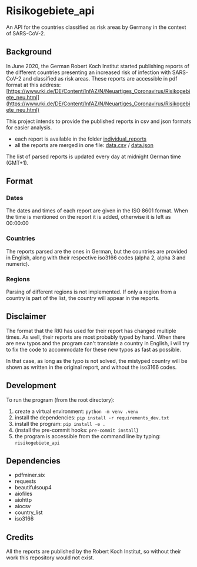 # Risikogebiete_api

An API for the countries classified as risk areas by Germany in the context of SARS-CoV-2.


## Background

In June 2020, the German Robert Koch Institut started publishing reports of the different countries presenting an increased risk of infection with SARS-CoV-2 and classified as risk areas. These reports are accessible in pdf format at this address: [https://www.rki.de/DE/Content/InfAZ/N/Neuartiges_Coronavirus/Risikogebiete_neu.html](https://www.rki.de/DE/Content/InfAZ/N/Neuartiges_Coronavirus/Risikogebiete_neu.html)

This project intends to provide the published reports in csv and json formats for easier analysis.
- each report is available in the folder [individual_reports](./individual_reports)
- all the reports are merged in one file: [data.csv](./data.csv) / [data.json](./data.json)

The list of parsed reports is updated every day at midnight German time (GMT+1).


## Format
### Dates
The dates and times of each report are given in the ISO 8601 format. When the time is mentioned on the report it is added, otherwise it is left as 00:00:00

### Countries
The reports parsed are the ones in German, but the countries are provided in English, along with their respective iso3166 codes (alpha 2, alpha 3 and numeric).

### Regions
Parsing of different regions is not implemented. If only a region from a country is part of the list, the country will appear in the reports.


## Disclaimer

The format that the RKI has used for their report has changed multiple times. As well, their reports are most probably typed by hand. When there are new typos and the program can't translate a country in English, i will try to fix the code to accommodate for these new typos as fast as possible.

In that case, as long as the typo is not solved, the mistyped country will be shown as written in the original report, and without the iso3166 codes.


## Development

To run the program (from the root directory):
1. create a virtual environment: `python -m venv .venv`
1. install the dependencies: `pip install -r requirements_dev.txt`
1. install the program: `pip install -e .`
1. (install the pre-commit hooks: `pre-commit install`)
1. the program is accessible from the command line by typing: `risikogebiete_api`


## Dependencies

- pdfminer.six
- requests
- beautifulsoup4
- aiofiles
- aiohttp
- aiocsv
- country_list
- iso3166


## Credits

All the reports are published by the Robert Koch Institut, so without their work this repository would not exist.
